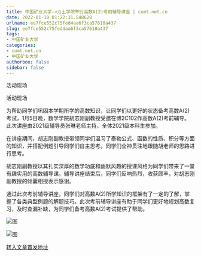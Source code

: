 ```yaml
---
title: 中国矿业大学->力土学院举行高数A(2)考前辅导讲座 | cumt.net.cn
date: 2022-01-10 01:22:31.548620
urlname: ee7fce552c75fed4aa6f3ca57610a437
slug: ee7fce552c75fed4aa6f3ca57610a437
tags: 
- 中国矿业大学
categories:
- cumt.net.cn
- 中国矿业大学
authorbox: false
sidebar: false
---
```

活动现场

活动现场

为帮助同学们巩固本学期所学的高数知识，让同学们以更好的状态备考高数A(2)考试，1月5日晚，数学学院胡志刚副教授受邀在博2C102作高数A(2)考前辅导。此次讲座由2021级辅导员张琳老师主持，全体2021级本科生参加。

在讲座期间，胡志刚副教授带领同学们温习了泰勒公式、函数的性质、积分等方面的知识，并搭配例题引导同学们自主思考。同学们全神贯注地跟随胡老师的思路进行思考。
<!--more-->
胡志刚副教授以其扎实深厚的数学功底和幽默风趣的授课风格为同学们带来了一堂有趣实用的高数辅导课。辅导讲座结束后，同学们反响热烈，收获颇丰，对胡志刚副教授的倾囊相授表示感谢。

通过此次考前辅导讲座，同学们对高数A(2)所学知识的框架有了一定的了解，掌握了各类典型例题的解题技巧。此次考前辅导讲座有助于同学们更好地规划高数复习，及时查漏补缺，为同学们备考高数A(2)考试提供了帮助。

![图](http://xwzx.cumt.edu.cn/_upload/article/images/9d/df/de06a9184eae8bbd0ad2a1c82a8b/e691b6b3-8f20-48e5-bb77-7e7836a93ddd.png)

![图](http://xwzx.cumt.edu.cn/_upload/article/images/9d/df/de06a9184eae8bbd0ad2a1c82a8b/891fe275-106f-4486-b7b8-67d8843a5c05.png)

[转入文章首发地址](http://xwzx.cumt.edu.cn/65/c8/c523a615880/page.htm)